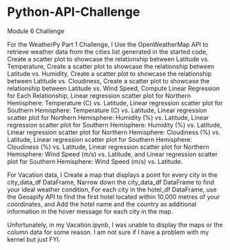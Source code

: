 # Python-API-Challenge
Module 6 Challenge


For the WeatherPy Part 1 Challenge, I Use the OpenWeatherMap API to retrieve weather data from the cities list generated in the started code, Create a scatter plot to showcase the relationship between Latitude vs. Temperature, Create a scatter plot to showcase the relationship between Latitude vs. Humidity, Create a scatter plot to showcase the relationship between Latitude vs. Cloudiness, Create a scatter plot to showcase the relationship between Latitude vs. Wind Speed, Compute Linear Regression for Each Relationship, Linear regression scatter plot for Northern Hemisphere: Temperature (C) vs. Latitude, Linear regression scatter plot for Southern Hemisphere: Temperature (C) vs. Latitude, Linear regression scatter plot for Northern Hemisphere: Humidity (%) vs. Latitude, Linear regression scatter plot for Southern Hemisphere: Humidity (%) vs. Latitude, Linear regression scatter plot for Northern Hemisphere: Cloudiness (%) vs. Latitude, Linear regression scatter plot for Southern Hemisphere: Cloudiness (%) vs. Latitude, Linear regression scatter plot for Northern Hemisphere: Wind Speed (m/s) vs. Latitude, and Linear regression scatter plot for Southern Hemisphere: Wind Speed (m/s) vs. Latitude.

For Vacation data, I Create a map that displays a point for every city in the city_data_df DataFrame, Narrow down the city_data_df DataFrame to find your ideal weather condition, For each city in the hotel_df DataFrame, use the Geoapify API to find the first hotel located within 10,000 metres of your coordinates, and Add the hotel name and the country as additional information in the hover message for each city in the map.

Unfortunately, in my Vacation.ipynb, I was unable to display the maps or the column data for some reason. I am not sure if I have a problem with my kernel but just FYI.
